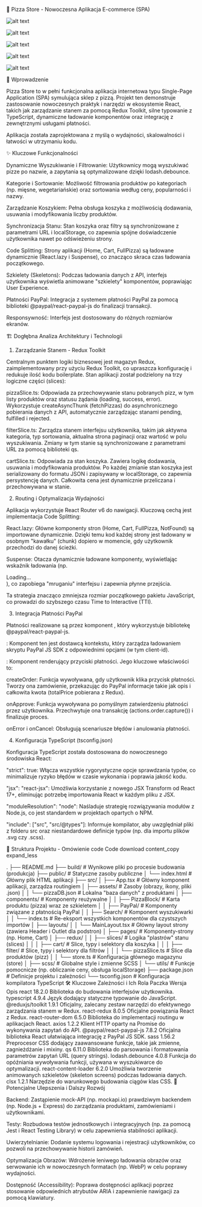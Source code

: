 
🍕 Pizza Store - Nowoczesna Aplikacja E-commerce (SPA)

![alt text](https://img.shields.io/badge/React-18.2.0-%2361DAFB?logo=react)


![alt text](https://img.shields.io/badge/TypeScript-4.9.4-%233178C6?logo=typescript)


![alt text](https://img.shields.io/badge/Redux_Toolkit-1.9.1-%23764ABC?logo=redux)


![alt text](https://img.shields.io/badge/SCSS-1.56.2-%23CC6699?logo=sass)


![alt text](https://img.shields.io/badge/PayPal-Integration-%2300457C?logo=paypal)

🚀 Wprowadzenie

Pizza Store to w pełni funkcjonalna aplikacja internetowa typu Single-Page Application (SPA) symulująca sklep z pizzą. Projekt ten demonstruje zastosowanie nowoczesnych praktyk i narzędzi w ekosystemie React, takich jak zarządzanie stanem za pomocą Redux Toolkit, silne typowanie z TypeScript, dynamiczne ładowanie komponentów oraz integrację z zewnętrznymi usługami płatności.

Aplikacja została zaprojektowana z myślą o wydajności, skalowalności i łatwości w utrzymaniu kodu.

✨ Kluczowe Funkcjonalności

Dynamiczne Wyszukiwanie i Filtrowanie: Użytkownicy mogą wyszukiwać pizze po nazwie, a zapytania są optymalizowane dzięki lodash.debounce.

Kategorie i Sortowanie: Możliwość filtrowania produktów po kategoriach (np. mięsne, wegetariańskie) oraz sortowania według ceny, popularności i nazwy.

Zarządzanie Koszykiem: Pełna obsługa koszyka z możliwością dodawania, usuwania i modyfikowania liczby produktów.

Synchronizacja Stanu: Stan koszyka oraz filtry są synchronizowane z parametrami URL i localStorage, co zapewnia spójne doświadczenie użytkownika nawet po odświeżeniu strony.

Code Splitting: Strony aplikacji (Home, Cart, FullPizza) są ładowane dynamicznie (React.lazy i Suspense), co znacząco skraca czas ładowania początkowego.

Szkielety (Skeletons): Podczas ładowania danych z API, interfejs użytkownika wyświetla animowane "szkielety" komponentów, poprawiając User Experience.

Płatności PayPal: Integracja z systemem płatności PayPal za pomocą biblioteki @paypal/react-paypal-js do finalizacji transakcji.

Responsywność: Interfejs jest dostosowany do różnych rozmiarów ekranów.

🏗️ Dogłębna Analiza Architektury i Technologii
1. Zarządzanie Stanem - Redux Toolkit

Centralnym punktem logiki biznesowej jest magazyn Redux, zaimplementowany przy użyciu Redux Toolkit, co upraszcza konfigurację i redukuje ilość kodu boilerplate. Stan aplikacji został podzielony na trzy logiczne części (slices):

pizzaSlice.ts: Odpowiada za przechowywanie stanu pobranych pizz, w tym listy produktów oraz statusu żądania (loading, success, error). Wykorzystuje createAsyncThunk (fetchPizzas) do asynchronicznego pobierania danych z API, automatycznie zarządzając stanami pending, fulfilled i rejected.

filterSlice.ts: Zarządza stanem interfejsu użytkownika, takim jak aktywna kategoria, typ sortowania, aktualna strona paginacji oraz wartość w polu wyszukiwania. Zmiany w tym stanie są synchronizowane z parametrami URL za pomocą biblioteki qs.

cartSlice.ts: Odpowiada za stan koszyka. Zawiera logikę dodawania, usuwania i modyfikowania produktów. Po każdej zmianie stan koszyka jest serializowany do formatu JSON i zapisywany w localStorage, co zapewnia persystencję danych. Całkowita cena jest dynamicznie przeliczana i przechowywana w stanie.

2. Routing i Optymalizacja Wydajności

Aplikacja wykorzystuje React Router v6 do nawigacji. Kluczową cechą jest implementacja Code Splitting:

React.lazy: Główne komponenty stron (Home, Cart, FullPizza, NotFound) są importowane dynamicznie. Dzięki temu kod każdej strony jest ładowany w osobnym "kawałku" (chunk) dopiero w momencie, gdy użytkownik przechodzi do danej ścieżki.

Suspense: Otacza dynamicznie ładowane komponenty, wyświetlając wskaźnik ładowania (np. <div>Loading...</div>), co zapobiega "mruganiu" interfejsu i zapewnia płynne przejścia.

Ta strategia znacząco zmniejsza rozmiar początkowego pakietu JavaScript, co prowadzi do szybszego czasu Time to Interactive (TTI).

3. Integracja Płatności PayPal

Płatności realizowane są przez komponent <Paypal />, który wykorzystuje bibliotekę @paypal/react-paypal-js.

<PayPalScriptProvider />: Komponent ten jest dostawcą kontekstu, który zarządza ładowaniem skryptu PayPal JS SDK z odpowiednimi opcjami (w tym client-id).

<PayPalButtons />: Komponent renderujący przyciski płatności. Jego kluczowe właściwości to:

createOrder: Funkcja wywoływana, gdy użytkownik klika przycisk płatności. Tworzy ona zamówienie, przekazując do PayPal informacje takie jak opis i całkowita kwota (totalPrice pobierana z Redux).

onApprove: Funkcja wywoływana po pomyślnym zatwierdzeniu płatności przez użytkownika. Przechwytuje ona transakcję (actions.order.capture()) i finalizuje proces.

onError i onCancel: Obsługują scenariusze błędów i anulowania płatności.

4. Konfiguracja TypeScript (tsconfig.json)

Konfiguracja TypeScript została dostosowana do nowoczesnego środowiska React:

"strict": true: Włącza wszystkie rygorystyczne opcje sprawdzania typów, co minimalizuje ryzyko błędów w czasie wykonania i poprawia jakość kodu.

"jsx": "react-jsx": Umożliwia korzystanie z nowego JSX Transform od React 17+, eliminując potrzebę importowania React w każdym pliku z JSX.

"moduleResolution": "node": Naśladuje strategię rozwiązywania modułów z Node.js, co jest standardem w projektach opartych o NPM.

"include": ["src", "src/@types"]: Informuje kompilator, aby uwzględniał pliki z folderu src oraz niestandardowe definicje typów (np. dla importu plików .svg czy .scss).

📂 Struktura Projektu - Omówienie
code
Code
download
content_copy
expand_less

.
├── README.md
├── build/                  # Wynikowe pliki po procesie budowania (produkcja)
├── public/                 # Statyczne zasoby publiczne
│   └── index.html          # Główny plik HTML aplikacji
├── src/
│   ├── App.tsx             # Główny komponent aplikacji, zarządza routingiem
│   ├── assets/             # Zasoby (obrazy, ikony, pliki .json)
│   │   └── pizzaDB.json    # Lokalna "baza danych" z produktami
│   ├── components/         # Komponenty reużywalne
│   │   ├── PizzaBlock/     # Karta produktu (pizza) wraz ze szkieletem
│   │   ├── PayPal/         # Komponenty związane z płatnością PayPal
│   │   ├── Search/         # Komponent wyszukiwarki
│   │   └── index.ts        # Re-eksport wszystkich komponentów dla czystszych importów
│   ├── layouts/
│   │   └── MainLayout.tsx  # Główny layout strony (zawiera Header i Outlet dla podstron)
│   ├── pages/              # Komponenty-strony (np. Home, Cart)
│   ├── redux/
│   │   ├── slices/         # Logika "plastrów" stanu (slices)
│   │   │   ├── cart/       # Slice, typy i selektory dla koszyka
│   │   │   ├── filter/     # Slice, typy i selektory dla filtrów
│   │   │   └── pizzaSlice.ts # Slice dla produktów (pizz)
│   │   └── store.ts        # Konfiguracja głównego magazynu (store)
│   ├── scss/               # Globalne style i zmienne SCSS
│   └── utils/              # Funkcje pomocnicze (np. obliczanie ceny, obsługa localStorage)
├── package.json            # Definicje projektu i zależności
└── tsconfig.json           # Konfiguracja kompilatora TypeScript
🛠️ Kluczowe Zależności i Ich Rola
Paczka	Wersja	Opis
react	18.2.0	Biblioteka do budowania interfejsów użytkownika.
typescript	4.9.4	Język dodający statyczne typowanie do JavaScript.
@reduxjs/toolkit	1.9.1	Oficjalny, zalecany zestaw narzędzi do efektywnego zarządzania stanem w Redux.
react-redux	8.0.5	Oficjalne powiązania React z Redux.
react-router-dom	6.5.0	Biblioteka do implementacji routingu w aplikacjach React.
axios	1.2.2	Klient HTTP oparty na Promise do wykonywania zapytań do API.
@paypal/react-paypal-js	7.8.2	Oficjalna biblioteka React ułatwiająca integrację z PayPal JS SDK.
sass	1.56.2	Preprocesor CSS dodający zaawansowane funkcje, takie jak zmienne, zagnieżdżanie i mixiny.
qs	6.11.0	Biblioteka do parsowania i formatowania parametrów zapytań URL (query strings).
lodash.debounce	4.0.8	Funkcja do opóźniania wywoływania funkcji, używana w wyszukiwarce do optymalizacji.
react-content-loader	6.2.0	Umożliwia tworzenie animowanych szkieletów (skeleton screens) podczas ładowania danych.
clsx	1.2.1	Narzędzie do warunkowego budowania ciągów klas CSS.
🔮 Potencjalne Ulepszenia i Dalszy Rozwój

Backend: Zastąpienie mock-API (np. mockapi.io) prawdziwym backendem (np. Node.js + Express) do zarządzania produktami, zamówieniami i użytkownikami.

Testy: Rozbudowa testów jednostkowych i integracyjnych (np. za pomocą Jest i React Testing Library) w celu zapewnienia stabilności aplikacji.

Uwierzytelnianie: Dodanie systemu logowania i rejestracji użytkowników, co pozwoli na przechowywanie historii zamówień.

Optymalizacja Obrazów: Wdrożenie leniwego ładowania obrazów oraz serwowanie ich w nowoczesnych formatach (np. WebP) w celu poprawy wydajności.

Dostępność (Accessibility): Poprawa dostępności aplikacji poprzez stosowanie odpowiednich atrybutów ARIA i zapewnienie nawigacji za pomocą klawiatury.